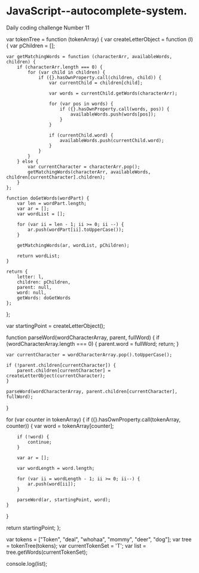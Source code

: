 # JavaScript--autocomplete-system.
Daily coding challenge Number 11


var tokenTree = function (tokenArray) {
  var createLetterObject = function (l) {
    var pChildren = [];

    var getMatchingWords = function (characterArr, availableWords, children) {
        if (characterArr.length === 0) {
            for (var child in children) {
                if ({}.hasOwnProperty.call(children, child)) {
                    var currentChild = children[child];

                    var words = currentChild.getWords(characterArr);

                    for (var pos in words) {
                        if ({}.hasOwnProperty.call(words, pos)) {
                            availableWords.push(words[pos]);
                        }
                    }

                    if (currentChild.word) {
                        availableWords.push(currentChild.word);
                    }
                }
            }
        } else {
            var currentCharacter = characterArr.pop();
            getMatchingWords(characterArr, availableWords, children[currentCharacter].children);
        }
    };

    function doGetWords(wordPart) {
        var len = wordPart.length;
        var ar = [];
        var wordList = [];

        for (var ii = len - 1; ii >= 0; ii --) {
            ar.push(wordPart[ii].toUpperCase());
        }

        getMatchingWords(ar, wordList, pChildren);

        return wordList;
    }

    return {
        letter: l,
        children: pChildren,
        parent: null,
        word: null,
        getWords: doGetWords
    };
};

var startingPoint = createLetterObject();

function parseWord(wordCharacterArray, parent, fullWord) {
    if (wordCharacterArray.length === 0) {
        parent.word = fullWord;
        return;
    }

    var currentCharacter = wordCharacterArray.pop().toUpperCase();

    if (!parent.children[currentCharacter]) {
        parent.children[currentCharacter] = createLetterObject(currentCharacter);
    }

    parseWord(wordCharacterArray, parent.children[currentCharacter], fullWord);
}

for (var counter in tokenArray) {
    if ({}.hasOwnProperty.call(tokenArray, counter)) {
        var word = tokenArray[counter];

        if (!word) {
            continue;
        }

        var ar = [];

        var wordLength = word.length;

        for (var ii = wordLength - 1; ii >= 0; ii--) {
            ar.push(word[ii]);
        }

        parseWord(ar, startingPoint, word);
    }
}

  return startingPoint;
};



var tokens = ["Token", "deal", "whohaa", "mommy", "deer", "dog"];
var tree = tokenTree(tokens);
var currentTokenSet = 'T'; 
var list = tree.getWords(currentTokenSet);



console.log(list);
